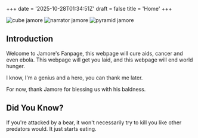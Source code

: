 +++
date = '2025-10-28T01:34:51Z'
draft = false
title = 'Home'
+++

![cube jamore](/img/jamore-cube.gif)
![narrator jamore](/img/jamore-norton.gif)
![pyramid jamore](/img/jamore-pyramid.gif)

## Introduction

Welcome to Jamore's Fanpage, this webpage will cure aids, cancer and even ebola. This webpage will get you laid, and this webpage will end world hunger.

I know, I'm a genius and a hero, you can thank me later.

For now, thank Jamore for blessing us with his baldness.

## Did You Know?

If you're attacked by a bear, it won't necessarily try to kill you like other predators would. It just starts eating.

